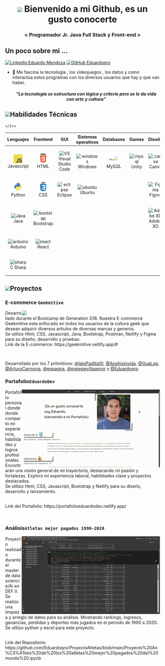 <!--Para generar este documento es necesario que sea .md para utilizar el lenguaje estructura de html, son libres de utilizar el codigo y los enlaces para sus perfiles -->
<!--Titulo de presentación-->
<h1 align="center"><img src="https://media1.giphy.com/media/UvPvsX9oMlMWs/giphy.gif?cid=790b76115ba55f5cd86a554bdbba7de2700dfd927834a8e4&rid=giphy.gif&ct=s" width="40"> Bienvenido a mi Github, es un gusto conocerte</h1>

<!--Titulo de profesion, oficio o actividad que realices-->
<h3 align="center">< Programador Jr. Java Full Stack y Front-end ></h3>
 
<!--Apartado donde hable de ti , cosas que te gustan hacer, actividades que realizas, medios de contacto-->
<h2>Un poco sobre mi ... </h2>
 
<!-- Links para Linkedin y github-->
[![Linkedin:Eduardo Mendoza](https://img.shields.io/badge/-EduardoMendoza-blue?style=flat-square&logo=Linkedin&logoColor=white&link=https://www.linkedin.com/in/eduardoqro)](https://https://www.linkedin.com/in/eduardoqro)
[![GitHub Eduardoqro](https://img.shields.io/github/followers/Eduardoqro?label=follow&style=social)](https://github.com/Eduardoqro)

- 🔭 Me fascina la tecnología , los videojuegos , los datos y como interactúa estos programas con los diversos usuarios que hay y que van haber.
  
  <h4 align="center"><i>"La tecnología se estructura con lógica y criterio pero se le da vida con arte y cultura"</i></h4>

<!--Animación para lista de habilidades --> 
## <img src="https://media3.giphy.com/media/Kfl09udXYhbjajJwEt/giphy.gif?cid=790b7611aeabe34c4fecb60e64e8bc8792646e7f6343e3b5&rid=giphy.gif&ct=g" width="60">Habilidades Técnicas
<!--Tabla de Habilidades Técnicas, --> 
 <table align="center">
   <thead>
    <tr> <!--Encabezados-->
     <th>Lenguajes</th>
     <th>Frontend</th>
     <th>GUI</th>
     <th>Sistemas operativos</th>
     <th>Databases</th>
     <th>Games</th>
     <th>Diseño</th>
     <th>Otros</th>
     
    </tr>
   </thead>
   <tbody>
     <tr>
      <!--primera fila-->
      <td><p align="center"><img align="center" src="https://raw.githubusercontent.com/devicons/devicon/master/icons/javascript/javascript-original.svg" alt="JS" width="30" height="30"/><br>Javascript</p></td>
      <td><p align="center"><img src="https://raw.githubusercontent.com/devicons/devicon/master/icons/html5/html5-original-wordmark.svg" alt="html5" width="30" height="30"/> <br>HTML</p></td>
      <td><p align="center"><img src="https://upload.wikimedia.org/wikipedia/commons/thumb/9/9a/Visual_Studio_Code_1.35_icon.svg/768px-Visual_Studio_Code_1.35_icon.svg.png?20210804221519" alt="VS" width="30" height="30"/><br>Visual Studio Code</p></td>
      <td><p align="center"><img align="center" src="https://upload.wikimedia.org/wikipedia/commons/thumb/8/87/Windows_logo_-_2021.svg/768px-Windows_logo_-_2021.svg.png?20220927154043" alt="windows" width="30" height="30"/> <br>Windows</p></td>
      <td><p align="center"><img src="https://raw.githubusercontent.com/devicons/devicon/master/icons/mysql/mysql-original-wordmark.svg" alt="mysql" width="30" height="30"/><br> MySQL</p></td>
      <td><p align="center"><img src="https://www.pinclipart.com/picdir/big/544-5449301_unity-logo-png-transparent-svg-vector-unity-logo.png" alt="mysql" width="30" height="30"/><br> Unity</p></td> 
      <td><p align="center"><img src="https://upload.wikimedia.org/wikipedia/commons/thumb/0/08/Canva_icon_2021.svg/2048px-Canva_icon_2021.svg.png" alt="canva" width="30" height="30"/><br>Canva</p></td>
      <td><p align="center"><img src="https://www.vectorlogo.zone/logos/git-scm/git-scm-icon.svg" alt="git" width="30" height="30"/><br>Git</p></td>
     </tr>
     <!--segunda fila-->
     <tr>
      <td><p align="center"><img src="https://raw.githubusercontent.com/devicons/devicon/master/icons/python/python-original.svg" alt="python" width="30" height="30"/><br>Python</p></td>
      <td><p align="center"><img src="https://raw.githubusercontent.com/devicons/devicon/master/icons/css3/css3-original-wordmark.svg" alt="css" width="30" height="30"/><br>CSS</p></td>
      <td><p align="center"><img src="https://cdn.freebiesupply.com/logos/large/2x/eclipse-11-logo-png-transparent.png" alt="eclipse" width="30" height="30"/><br>Eclipse</p></td>
      <td><p align="center"><img src="https://conocimientolibre.mx/wp-content/uploads/2019/04/logo-ubuntu.png" alt="ubuntu" width="30" height="30"/><br>Ubuntu</p></td>
      <td><p align="center"></td>
      <td><p align="center"></td>
      <td><p align="center"><img src="https://upload.wikimedia.org/wikipedia/commons/thumb/3/33/Figma-logo.svg/1667px-Figma-logo.svg.png" alt="Figma" width="30" height="30"/><br>Figma</p></td>
      <td><p align="center"><img src="https://www.vectorlogo.zone/logos/getpostman/getpostman-icon.svg" alt="mysql" width="30" height="30"/><br>Postman</p></td>
     </tr>
     <!--Tercera fila-->
     <tr>
      <td><p align="center"><img src="https://cdn-icons-png.flaticon.com/512/226/226777.png" alt="Java" width="30" height="30"/><br>Java</p></td>
      <td><p align="center"><img src="https://upload.wikimedia.org/wikipedia/commons/thumb/b/b2/Bootstrap_logo.svg/1280px-Bootstrap_logo.svg.png" alt="bootstap" width="30" height="30"/><br>Bootstrap</p></td>
      <td></td>
      <td></td>
      <td></td>
      <td><p align="center"></td>
      <td><p align="center"><img src="https://upload.wikimedia.org/wikipedia/commons/c/c2/Adobe_XD_CC_icon.svg" alt="Adobe XD" width="30" height="30"/><br>Adobe XD</p></td>
      <td><p align="center"><img src="https://cdn.freebiesupply.com/logos/large/2x/netlify-logo-png-transparent.png" alt="netlify" width="30" height="30"/><br>Netlify</p></td>
     </tr>
     <!--Cuarta fila-->
     <tr>
      <td><p align="center"><img src="https://cdn.worldvectorlogo.com/logos/arduino-1.svg" alt="arduino" width="30" height="30"/><br>Arduino</p></td>
      <td><p align="center"><img src="https://upload.wikimedia.org/wikipedia/commons/thumb/a/a7/React-icon.svg/2300px-React-icon.svg.png" alt="react" width="30" height="30"/><br>React</p></td>
     </tr>
     <!--Qunita fila-->
     <tr>
      <td><p align="center"><img src="https://upload.wikimedia.org/wikipedia/commons/thumb/0/0d/C_Sharp_wordmark.svg/1024px-C_Sharp_wordmark.svg.png" alt=" sharp" width="30" height="30"/><br>C Sharp</p></td>
     </tr>
  </tboby>
 </table>
 
 <!--animacion y apartado de protectos --> 
## <img src="https://media3.giphy.com/media/fPsiJXi0uLJZu/giphy.gif?cid=790b7611182d62a2edbf85c8b0025524570a2c473b0f8655&rid=giphy.gif&ct=s" width="70">Proyectos
<!-- git de la pagina web-->
 <h3>E-commerce <code>Geekmitive</code></h3><img align='right' src="https://raw.githubusercontent.com/Eduardoqro/Eduardoqro/main/Geekmitive%20Home%20-%20Brave%202023-02-03%2013-31-22.gif" width="450">
 <!-- Contenido-->
 <p>Desarrollado durante el Bootcamp de Generation G18. Nuestra E-commerce Geekmitive esta enfocado en todos los usuarios de la cultura geek que desean adquirir diversos artiulos de diversas marcas y generos.<br>Se utilizo Html, CSS, Javascript, Java, Bootstrap, Postman, Netlify y Figma para su  diseño, desarrollo y pruebas. <br> Link de la E-commerce: https://geekmitive.netlify.app/# </p><br><p>Desarrollado por los 7 pritmitivos:
<a href="https://github.com/laloPadilla10">@laloPadilla10</a>,
<a href="https://github.com/Anahisinvida">@Anahisinvida</a>,
<a href="https://github.com/GuaLop">@GuaLop</a>,
<a href="https://github.com/ArturoCarmona">@ArturoCarmona</a>,
<a href="https://github.com/espagna">@espagna</a>,
<a href="https://github.com/maggievillasenor">@maggievillasenor</a> y
<a href="https://github.com/Eduardoqro">@Eduardoqro</a></p>

 <h3>Portafolio<code>EduardoDev</code></h3><img align='right' src="https://raw.githubusercontent.com/Eduardoqro/Eduardoqro/main/Untitled video - Made with Clipchamp (1).gif" width="450">
 <!-- Contenido-->
 <p>Portafolio personal donde donde comparto mi experiencia, habilidades y logros profesionales. Encontrarán una visión general de mi trayectoria, destacando mi pasión y fortalezas. Exploro mi experiencia laboral, habilidades clave y proyectos destacados.<br>Se utilizo Html, CSS, Javascript, Bootstrap y Netlify para su diseño, desarrollo y lanzamiento.</p> 
 <br> Link del Portafolio: https://portafolioeduardodev.netlify.app/ </p><br>

 <h3>Análisis<code>Atletas mejor pagados 1990-2020</code></h3><img align='right' src="https://raw.githubusercontent.com/Eduardoqro/Eduardoqro/main/Untitled video - Made with Clipchamp (4).gif" width="450">
 <!-- Contenido-->
 <p>Proyecto realizado durante el master de data sciencie/Ai en DEF.V. Se realizo una limpieza y arreglo de datos para su análisis. Mostrando rankings, ingresos, ganancias, perdidas y deportes más jugados en el periodo de 1990 a 2020. <br> Se utilizo python y excel para este proyecto.</p>
 <br> Link del Repositorio: https://github.com/Eduardoqro/ProyectoAtletas/blob/main/Proyecto%20An%C3%A1lisis%20de%20los%20atletas%20mejor%20pagados%20del%20mundo%20.ipynb</p><br>

